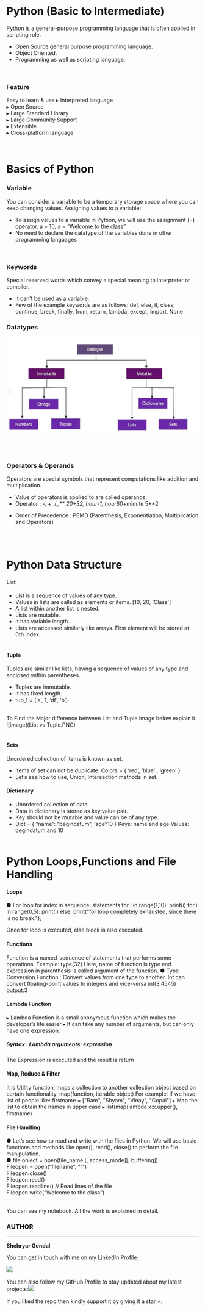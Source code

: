 # Python (Basic to Intermediate)

Python is a general-purpose programming language that is often applied in scripting role.
*  Open Source general purpose programming 
  language.
*  Object Oriented.
*  Programming as well as scripting language.

<br>

### Feature
Easy to learn & use
▸ Interpreted language<br>
▸ Open Source<br>
▸ Large Standard Library<br>
▸ Large Community Support <br>
▸ Extensible<br>
▸ Cross-platform language
 
<br>

# Basics of Python

### Variable

You can consider a variable to be a temporary storage space where you can keep changing values.
Assigning values to a variable:
* To assign values to a variable in Python, we will use the assignment (=) operator.
a = 10, a = “Welcome to the class”
* No need to declare the datatype of the variables done in other programming languages
<br>

### Keywords
 Special reserved words which convey a special meaning to interpreter or compiler. 
* It can’t be used as a variable.
* Few of the example keywords are as follows:
 def, else, if, class, continue, break, finally, 
 from, return, lambda, except, import, None

### Datatypes

![image](datatyppes.PNG)

<br><br>

### Operators & Operands

Operators are special symbols that represent computations like addition and multiplication. 
* Value of operators is applied to are called 
operands.
*  Operator : -, +, /,*,**
   20+32, hour-1, hour*60+minute 5**2

- Order of Precedence : PEMD (Parenthesis, 
Exponentiation, Multiplication and Operators)

<br><br>

# Python Data Structure

#### List

* List is a sequence of values of any type. 
* Values in lists are called as elements or items.
  [10, 20, ‘Class’]
* A list within another list is nested.
* Lists are mutable.
* It has variable length.
* Lists are accessed similarly like arrays. First element will be stored at 0th index.
<br><br>

#### Tuple

Tuples are similar like lists, having a sequence of values of any type and enclosed within parentheses.
* Tuples are immutable.
* It has fixed length.
* tup_1 = (‘a’, 1, ‘df’, ‘b’)
<br><br>

To Find the Major difference between List and Tuple.Image below explain it.
![image](List vs Tuple.PNG)
<br><br>

#### Sets

Unordered collection of items is known as set.
* Items of set can not be duplicate.
Colors = { ‘red’, ‘blue’ , ‘green’ }
* Let’s see how to use, Union, Intersection methods 
in set.

#### Dictionary

* Unordered collection of data.
* Data in dictionary is stored as key:value pair.
* Key should not be mutable and value can be of any type.
* Dict = { “name”: “begindatum”, ‘age’:10 }
Keys: name and age
Values: begindatum and 10
<br><br>

# Python Loops,Functions and File Handling

#### Loops

● For loop
for index in sequence:
 statements
for i in range(1,10):
 print(i)
for i in range(0,5): 
    print(i) 
else:
     print("for loop completely exhausted, since there is no break."); 

 Once for loop is executed, else block is also executed.<br>

#### Functions
Function is a named-sequence of statements that performs some operations. 
Example: type(32)
Here, name of function is type and expression in 
parenthesis is called argument of the function.
● Type Conversion Function : Convert values from one type 
to another. Int can convert floating-point values to 
integers and vice-versa
int(3.4545)
output:3<br>

#### Lambda Function
▸ Lambda Function is a small anonymous function which 
makes the developer’s life easier 
▸ It can take any number of arguments, but can only have 
one expression.<br>
##### Syntax : Lambda arguments: expression
The Expression is executed and the result is return
<br>

#### Map, Reduce & Filter
It is  Utility function, maps a collection to another collection object based on certain functionality.
map(function, iterable object)
For example: If we have list of people like: 
firstname = ["Ram", "Shyam", "Vinay", "Gopal"]
▸ Map the list to obtain the names in upper case
▸ list(map(lambda x:x.upper(), firstname)
<br>

#### File Handling
● Let’s see how to read and write with the files in Python. We will use 
basic functions and methods like open(), read(), close() to perform 
the file manipulation.<br>
● file object = open(file_name [, access_mode][, buffering])<br>
Fileopen = open(“filename”, “r”)<br>
Fileopen.close()<br>
Fileopen.read()<br>
Fileopen.readline() // Read lines of the file<br>
Fileopen.write(“Welcome to the class”)<br>
<br>

You can see my notebook. All  the work is explained in detail.










### AUTHOR
<hr>
<strong>Shehryar Gondal</strong>


You can get in touch with me on my LinkedIn Profile:



<a href = "www.linkedin.com/in/shehryar-gondal-data-analyst"><img src="https://img.icons8.com/fluent/48/000000/linkedin.png"/></a>







You can also follow my GitHub Profile to stay updated about my latest projects:<a href = "https://github.com/ShehryarGondal1"><img src="https://img.icons8.com/fluent/48/000000/github.png"/></a>


If you liked the repo then kindly support it by giving it a star ⭐.